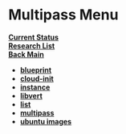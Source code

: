 # Multipass Menu

**[Current Status](../development/status/weekly/current_status.md)**\
**[Research List](../../research_list.md)**\
**[Back Main](../../../README.md)**

- **[blueprint](./blueprint.md)**
- **[cloud-init](./cloud-init.md)**
- **[instance](./instance.md)**
- **[libvert](libvert.md)**
- **[list](./list.md)**
- **[multipass](./multipass.md)**
- **[ubuntu images](./ubuntu_images.md)**
